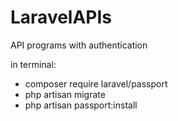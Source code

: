 # LaravelAPIs
API programs with authentication 

in terminal:
- composer require laravel/passport
- php artisan migrate
- php artisan passport:install

